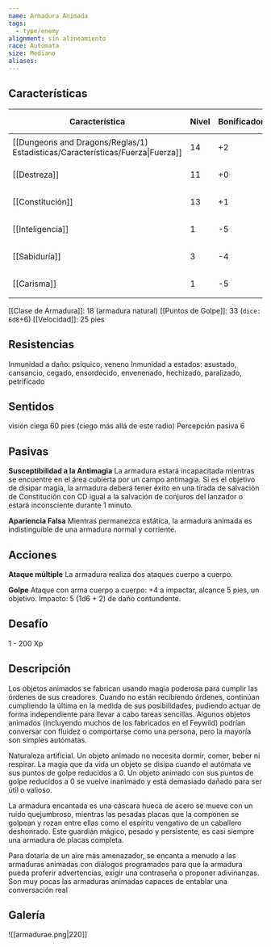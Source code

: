 ```yaml
---
name: Armadura Animada
tags:
  - type/enemy
alignment: sin alineamiento
race: Autómata
size: Mediano
aliases:
---
```


## Características

| Característica                                                                 | Nivel | Bonificador | Lanzar dado      |
| ------------------------------------------------------------------------------ | ----- | ----------- | ---------------- |
| [[Dungeons and Dragons/Reglas/1) Estadisticas/Características/Fuerza\|Fuerza]] | 14    | +2          | `dice: 1d20 + 0` |
| [[Destreza]]                                                                   | 11    | +0          | `dice: 1d20 + 0` |
| [[Constitución]]                                                               | 13    | +1          | `dice: 1d20 + 0` |
| [[Inteligencia]]                                                               | 1     | -5          | `dice: 1d20 + 0` |
| [[Sabiduría]]                                                                  | 3     | -4          | `dice: 1d20 + 0` |
| [[Carisma]]                                                                    | 1     | -5          | `dice: 1d20 + 0` |

[[Clase de Armadura]]: 18 (armadura natural)
[[Puntos de Golpe]]: 33 (`dice: 6d8`+6)
[[Velocidad]]: 25 pies

## Resistencias

Inmunidad a daño: psíquico, veneno
Inmunidad a estados: asustado, cansancio, cegado, ensordecido, envenenado, hechizado, paralizado, petrificado

## Sentidos

visión ciega 60 pies (ciego más allá de este radio)
Percepción pasiva 6

## Pasivas

**Susceptibilidad a la Antimagia**
La armadura estará incapacitada mientras se encuentre en el área cubierta por un campo antimagia. Si es el objetivo de disipar magia, la armadura deberá tener éxito en una tirada de salvación de Constitución con CD igual a la salvación de conjuros del lanzador o estará inconsciente durante 1 minuto.

**Apariencia Falsa**
Mientras permanezca estática, la armadura animada es indistinguible de una armadura normal y corriente.

## Acciones

**Ataque múltiple**
La armadura realiza dos ataques cuerpo a cuerpo.

**Golpe**
Ataque con arma cuerpo a cuerpo: +4 a impactar, alcance 5 pies, un objetivo. 
Impacto: 5 (1d6 + 2) de daño contundente.

## Desafío

1 - 200 Xp

## Descripción

Los objetos animados se fabrican usando magia poderosa para cumplir las órdenes de sus creadores. Cuando no están recibiendo órdenes, continúan cumpliendo la última en la medida de sus posibilidades, pudiendo actuar de forma independiente para llevar a cabo tareas sencillas. Algunos objetos animados (incluyendo muchos de los fabricados en el Feywild) podrían conversar con fluidez o comportarse como una persona, pero la mayoría son simples autómatas. 

Naturaleza artificial. 
Un objeto animado no necesita dormir, comer, beber ni respirar. La magia que da vida un objeto se disipa cuando el autómata ve sus puntos de golpe reducidos a 0. Un objeto animado con sus puntos de golpe reducidos a 0 se vuelve inanimado y está demasiado dañado para ser útil o valioso.

La armadura encantada es una cáscara hueca de acero se mueve con un ruido quejumbroso, mientras las pesadas placas que la componen se golpean y rozan entre ellas como el espíritu vengativo de un caballero deshonrado. Este guardián mágico, pesado y persistente, es casi siempre una armadura de placas completa.

Para dotarla de un aire más amenazador, se encanta a menudo a las armaduras animadas con diálogos programados para que la armadura pueda proferir advertencias, exigir una contraseña o proponer adivinanzas. Son muy pocas las armaduras animadas capaces de entablar una conversación real

## Galería

![[armadurae.png|220]]